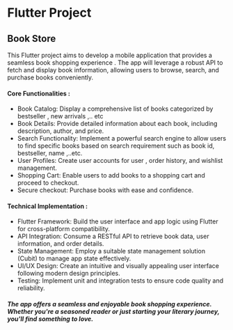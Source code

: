 # Flutter Project

## Book Store
This Flutter project aims to develop a mobile application that provides a seamless book shopping experience . The app will leverage a robust API to fetch and display book information, allowing users to browse, search, and purchase books conveniently.


#### Core Functionalities :
- Book Catalog: Display a comprehensive list of books categorized by bestseller , new arrivals ,.. etc
- Book Details: Provide detailed information about each book, including description, author,  and price.
- Search Functionality: Implement a powerful search engine to allow users to find specific books based on search requirement such as book id, bestseller, name ,..etc.
- User Profiles: Create user accounts for user , order history, and wishlist management.
- Shopping Cart: Enable users to add books to a shopping cart and proceed to checkout.
- Secure checkout: Purchase books with ease and confidence.

#### Technical Implementation :
- Flutter Framework: Build the user interface and app logic using Flutter for cross-platform compatibility.
- API Integration: Consume a RESTful API to retrieve book data, user information, and order details.
- State Management: Employ a suitable state management solution (Cubit) to manage app state effectively.
- UI/UX Design: Create an intuitive and visually appealing user interface following modern design principles.
- Testing: Implement unit and integration tests to ensure code quality and reliability.

##### The app offers a seamless and enjoyable book shopping experience. Whether you're a seasoned reader or just starting your literary journey, you'll find something to love.
